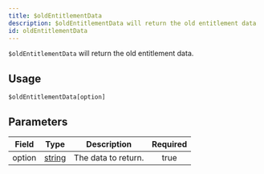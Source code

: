 ```yaml
---
title: $oldEntitlementData
description: $oldEntitlementData will return the old entitlement data
id: oldEntitlementData
---
```


`$oldEntitlementData` will return the old entitlement data.

## Usage

```aoi
$oldEntitlementData[option]
```

## Parameters

| Field         | Type                                                                                                | Description                                                                    | Required |
| ------------- | --------------------------------------------------------------------------------------------------- | ------------------------------------------------------------------------------ | :------: |
| option        | [string](https://developer.mozilla.org/en-US/docs/Web/JavaScript/Reference/Global_Objects/String)   | The data to return.                                                            |   true   |

